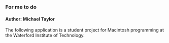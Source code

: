 ### For me to do

#### Author: Michael Taylor

The following application is a student project for Macintosh programming at the Waterford Institute of Technology.
